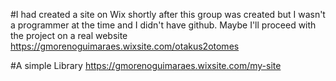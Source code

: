 
#I had created a site on Wix shortly after this group was created but I wasn't a programmer at the time and I didn't have github. Maybe I'll proceed with the project on a real website <https://gmorenoguimaraes.wixsite.com/otakus2otomes>

#A simple Library
<https://gmorenoguimaraes.wixsite.com/my-site>

